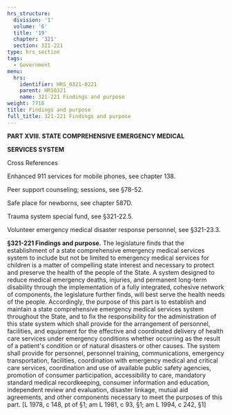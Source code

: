 ```yaml
---
hrs_structure:
  division: '1'
  volume: '6'
  title: '19'
  chapter: '321'
  section: 321-221
type: hrs_section
tags:
  - Government
menu:
  hrs:
    identifier: HRS_0321-0221
    parent: HRS0321
    name: 321-221 Findings and purpose
weight: 7710
title: Findings and purpose
full_title: 321-221 Findings and purpose
---
```

**PART XVIII. STATE COMPREHENSIVE EMERGENCY MEDICAL**

**SERVICES SYSTEM**

Cross References

Enhanced 911 services for mobile phones, see chapter 138.

Peer support counseling; sessions, see §78-52.

Safe place for newborns, see chapter 587D.

Trauma system special fund, see §321-22.5.

Volunteer emergency medical disaster response personnel, see §321-23.3.

**§321-221 Findings and purpose.** The legislature finds that the establishment of a state comprehensive emergency medical services system to include but not be limited to emergency medical services for children is a matter of compelling state interest and necessary to protect and preserve the health of the people of the State. A system designed to reduce medical emergency deaths, injuries, and permanent long-term disability through the implementation of a fully integrated, cohesive network of components, the legislature further finds, will best serve the health needs of the people. Accordingly, the purpose of this part is to establish and maintain a state comprehensive emergency medical services system throughout the State, and to fix the responsibility for the administration of this state system which shall provide for the arrangement of personnel, facilities, and equipment for the effective and coordinated delivery of health care services under emergency conditions whether occurring as the result of a patient's condition or of natural disasters or other causes. The system shall provide for personnel, personnel training, communications, emergency transportation, facilities, coordination with emergency medical and critical care services, coordination and use of available public safety agencies, promotion of consumer participation, accessibility to care, mandatory standard medical recordkeeping, consumer information and education, independent review and evaluation, disaster linkage, mutual aid agreements, and other components necessary to meet the purposes of this part. [L 1978, c 148, pt of §1; am L 1981, c 93, §1; am L 1994, c 242, §1]